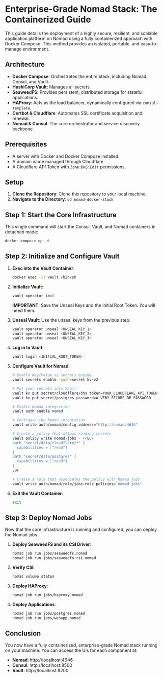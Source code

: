 # Enterprise-Grade Nomad Stack: The Containerized Guide

This guide details the deployment of a highly secure, resilient, and scalable application platform on Nomad using a fully containerized approach with Docker Compose. This method provides an isolated, portable, and easy-to-manage environment.

## Architecture

*   **Docker Compose**: Orchestrates the entire stack, including Nomad, Consul, and Vault.
*   **HashiCorp Vault**: Manages all secrets.
*   **SeaweedFS**: Provides persistent, distributed storage for stateful applications.
*   **HAProxy**: Acts as the load balancer, dynamically configured via `consul-template`.
*   **Certbot & Cloudflare**: Automates SSL certificate acquisition and renewal.
*   **Nomad & Consul**: The core orchestrator and service discovery backbone.

## Prerequisites

*   A server with Docker and Docker Compose installed.
*   A domain name managed through Cloudflare.
*   A Cloudflare API Token with `Zone:DNS:Edit` permissions.

## Setup

1.  **Clone the Repository**: Clone this repository to your local machine.
2.  **Navigate to the Directory**: `cd nomad-docker-stack`

## Step 1: Start the Core Infrastructure

This single command will start the Consul, Vault, and Nomad containers in detached mode:

```bash
docker-compose up -d
```

## Step 2: Initialize and Configure Vault

1.  **Exec into the Vault Container**:

    ```bash
    docker exec -it vault /bin/sh
    ```

2.  **Initialize Vault**:

    ```bash
    vault operator init
    ```

    **IMPORTANT**: Save the Unseal Keys and the Initial Root Token. You will need them.

3.  **Unseal Vault**: Use the unseal keys from the previous step.

    ```bash
    vault operator unseal <UNSEAL_KEY_1>
    vault operator unseal <UNSEAL_KEY_2>
    vault operator unseal <UNSEAL_KEY_3>
    ```

4.  **Log in to Vault**:

    ```bash
    vault login <INITIAL_ROOT_TOKEN>
    ```

5.  **Configure Vault for Nomad**:

    ```bash
    # Enable Key/Value v2 secrets engine
    vault secrets enable -path=secret kv-v2

    # Put your secrets into Vault
    vault kv put secret/cloudflare/dns token=YOUR_CLOUDFLARE_API_TOKEN
    vault kv put secret/postgres password=A_VERY_SECURE_DB_PASSWORD

    # Enable Nomad integration
    vault auth enable nomad

    # Configure the Nomad integration
    vault write auth/nomad/config address="http://nomad:4646"

    # Create a policy that allows reading secrets
    vault policy write nomad-jobs - <<EOF
    path "secret/data/cloudflare/*" {
      capabilities = ["read"]
    }
    path "secret/data/postgres" {
      capabilities = ["read"]
    }
    EOF

    # Create a role that associates the policy with Nomad jobs
    vault write auth/nomad/role/jobs-role policies="nomad-jobs"
    ```

6.  **Exit the Vault Container**:

    ```bash
    exit
    ```

## Step 3: Deploy Nomad Jobs

Now that the core infrastructure is running and configured, you can deploy the Nomad jobs.

1.  **Deploy SeaweedFS and its CSI Driver**:

    ```bash
    nomad job run jobs/seaweedfs.nomad
    nomad job run jobs/seaweedfs-csi.nomad
    ```

2.  **Verify CSI**:

    ```bash
    nomad volume status
    ```

3.  **Deploy HAProxy**:

    ```bash
    nomad job run jobs/haproxy.nomad
    ```

4.  **Deploy Applications**:

    ```bash
    nomad job run jobs/postgres.nomad
    nomad job run jobs/webapp.nomad
    ```

## Conclusion

You now have a fully containerized, enterprise-grade Nomad stack running on your machine. You can access the UIs for each component at:

*   **Nomad**: http://localhost:4646
*   **Consul**: http://localhost:8500
*   **Vault**: http://localhost:8200
